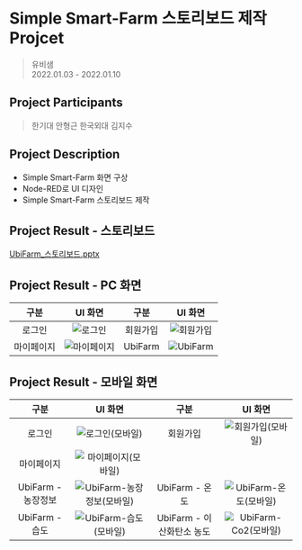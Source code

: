 # Simple Smart-Farm 스토리보드 제작 Projcet

> 유비샘   
> 2022.01.03 - 2022.01.10

## Project Participants
> 한기대 안형근
> 한국외대 김지수

## Project Description
   - Simple Smart-Farm 화면 구상
   - Node-RED로 UI 디자인
   - Simple Smart-Farm 스토리보드 제작

## Project Result - 스토리보드
 <a href='https://github.com/ssufunny/Internship-2022Winter/blob/main/01.03-01.10/UbiFarm_%EC%8A%A4%ED%86%A0%EB%A6%AC%EB%B3%B4%EB%93%9C.pptx'>UbiFarm_스토리보드.pptx</a>
## Project Result - PC 화면
  | 구분 | UI 화면 | 구분 | UI 화면 |
  |:---:|:---:|:---:|:---:|
  | 로그인 | ![로그인](https://user-images.githubusercontent.com/67498595/155464696-6062dd1d-439e-4b11-bf82-73fa3c7ff134.png) | 회원가입 | ![회원가입](https://user-images.githubusercontent.com/67498595/155464854-1cdc339b-34da-438a-971d-7ef893a70dc5.png) |
  | 마이페이지 | ![마이페이지](https://user-images.githubusercontent.com/67498595/155464880-e8503ef5-36ec-454a-adfa-2ad4d3828b76.png) | UbiFarm | ![UbiFarm](https://user-images.githubusercontent.com/67498595/155464899-9a71a057-6f4d-46d4-b8f9-4a4f4f98e613.png) |
  
## Project Result - 모바일 화면
  | 구분 | UI 화면 | 구분 | UI 화면 |
  |:---:|:---:|:---:|:---:|
  | 로그인 | ![로그인(모바일)](https://user-images.githubusercontent.com/67498595/155465293-bb862cb6-dc71-4687-a5eb-eca8759c816b.png) | 회원가입 | ![회원가입(모바일)](https://user-images.githubusercontent.com/67498595/155465323-779049ac-4a8c-4548-84b2-403576d8ea9e.png) |
  | 마이페이지 | ![마이페이지(모바일)](https://user-images.githubusercontent.com/67498595/155465339-fabbb4f3-67bc-4682-89fb-4bc76a5e8a0a.png) |
  | UbiFarm - 농장정보 | ![UbiFarm-농장정보(모바일)](https://user-images.githubusercontent.com/67498595/155465355-5acfa77f-8ccd-403a-a8b5-987420020a38.png) | UbiFarm - 온도 | ![UbiFarm-온도(모바일)](https://user-images.githubusercontent.com/67498595/155465388-20d3b0c4-25ae-4f0e-8468-ea16c3eb0e64.png) |
  | UbiFarm - 습도 | ![UbiFarm-습도(모바일)](https://user-images.githubusercontent.com/67498595/155465423-7838ff0f-ec4a-43d9-a240-e3b889d55a11.png) | UbiFarm - 이산화탄소 농도 | ![UbiFarm-Co2(모바일)](https://user-images.githubusercontent.com/67498595/155465441-f10f75e4-f66a-44d6-8556-6aac54d6f08a.png) |